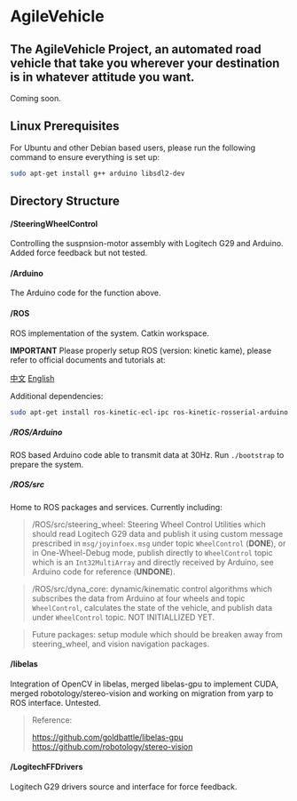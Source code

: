 # AgileVehicle
## The AgileVehicle Project, an automated road vehicle that take you wherever your destination is in whatever attitude you want.
Coming soon.

## Linux Prerequisites
For Ubuntu and other Debian based users, please run the following command to ensure everything is set up:

```sh
sudo apt-get install g++ arduino libsdl2-dev
```

## Directory Structure

#### /SteeringWheelControl
Controlling the suspnsion-motor assembly with Logitech G29 and Arduino. Added force feedback but not tested.

#### /Arduino
The Arduino code for the function above.

#### /ROS
ROS implementation of the system. Catkin workspace.

**IMPORTANT** Please properly setup ROS (version: kinetic kame), please refer to official documents and tutorials at:

[中文](http://wiki.ros.org/cn/ROS/Tutorials)
[English](http://wiki.ros.org/ROS/Tutorials)

Additional dependencies:

```sh
sudo apt-get install ros-kinetic-ecl-ipc ros-kinetic-rosserial-arduino ros-kinetic-rosserial
```

##### /ROS/Arduino
ROS based Arduino code able to transmit data at 30Hz. Run `./bootstrap` to prepare the system.

##### /ROS/src
Home to ROS packages and services. Currently including:

> /ROS/src/steering_wheel: Steering Wheel Control Utilities which should read Logitech G29 data and publish it using custom message prescribed in `msg/joyinfoex.msg` under topic `WheelControl` (**DONE**), or in One-Wheel-Debug mode, publish directly to `WheelControl` topic which is an `Int32MultiArray` and directly received by Arduino, see Arduino code for reference (**UNDONE**).

> /ROS/src/dyna_core: dynamic/kinematic control algorithms which subscribes the data from Arduino at four wheels and topic `WheelControl`, calculates the state of the vehicle, and publish data under `WheelControl` topic. NOT INITIALLIZED YET.

> Future packages: setup module which should be breaken away from steering_wheel, and vision navigation packages.


#### /libelas
Integration of OpenCV in libelas, merged libelas-gpu to implement CUDA, merged robotology/stereo-vision and working on migration from yarp to ROS interface. Untested.
> Reference:
> 
> https://github.com/goldbattle/libelas-gpu
> https://github.com/robotology/stereo-vision

#### /LogitechFFDrivers
Logitech G29 drivers source and interface for force feedback.

